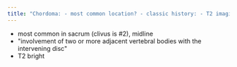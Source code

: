 ```yaml
---
title: "Chordoma: - most common location? - classic history: - T2 imaging findings"
---
```

- most common in sacrum (clivus is #2), midline
- &quot;involvement of two or more adjacent vertebral bodies with the intervening disc&quot;
- T2 bright

